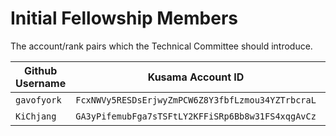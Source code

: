 # Initial Fellowship Members

The account/rank pairs which the Technical Committee should introduce.

| Github Username | Kusama Account ID | Rank |
| --- | --- | --- |
| `gavofyork` | `FcxNWVy5RESDsErjwyZmPCW6Z8Y3fbfLzmou34YZTrbcraL` | 7 |
| `KiChjang`  | `GA3yPifemubFga7sTSFtLY2KFFiSRp6Bb8w31FS4xqgAvCz` | 3 |
